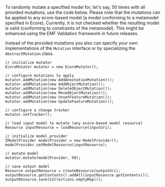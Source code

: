 To randomly mutate a specified model for, let's say, 50 times with all provided mutations, use the code below. Please note that the mutations can be applied to any ecore-based model (a model conforming to a metamodel specified in Ecore). Currently, it is not checked whether the resulting model is valid (conforming to constraints of the metamodel). This might be enhanced using the EMF Validation framework in future releases.

Instead of the provided mutations you also can specify your own implementations of the `Mutation` interface or by specializing the `AbstractMutation` class.

```
// initialize mutator
EcoreMutator mutator = new EcoreMutator();

// configure mutations to apply
mutator.addMutation(new AddAnnotationMutation());
mutator.addMutation(new AddObjectMutation());
mutator.addMutation(new DeleteObjectMutation());
mutator.addMutation(new MoveObjectMutation());
mutator.addMutation(new UnsetFeatureMutation());
mutator.addMutation(new UpdateFeatureMutation());

// configure a change tracker
mutator.setTracker();

// load input model to mutate (any ecore-based model resource)
Resource inputResource = loadResource(inputUri);

// initialize model provider
IModelProvider modelProvider = new ModelProvider();
modelProvider.setModelResource(inputResource);

// mutate model
mutator.mutate(modelProvider, 50);

// save output model
Resource outputResource = createResource(outputUri);
outputResource.getContents().addAll(inputResource.getContents());
outputResource.save(Collections.emptyMap());
```